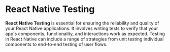 # React Native Testing

**React Native Testing** is essential for ensuring the reliability and quality of your React Native applications. It involves writing tests to verify that your app's components, functionality, and interactions work as expected. Testing in React Native can include a range of strategies from unit testing individual components to end-to-end testing of user flows.
